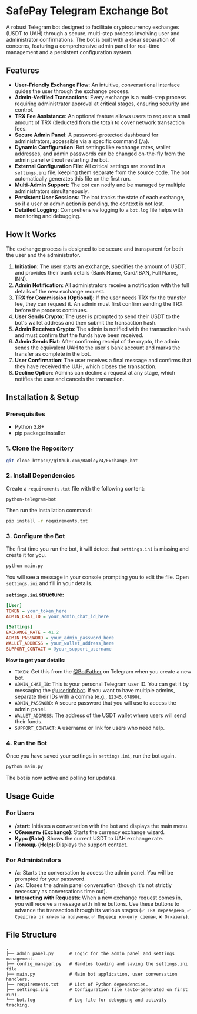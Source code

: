 # SafePay Telegram Exchange Bot

A robust Telegram bot designed to facilitate cryptocurrency exchanges (USDT to UAH) through a secure, multi-step process involving user and administrator confirmations. The bot is built with a clear separation of concerns, featuring a comprehensive admin panel for real-time management and a persistent configuration system.

## Features

-   **User-Friendly Exchange Flow**: An intuitive, conversational interface guides the user through the exchange process.
-   **Admin-Verified Transactions**: Every exchange is a multi-step process requiring administrator approval at critical stages, ensuring security and control.
-   **TRX Fee Assistance**: An optional feature allows users to request a small amount of TRX (deducted from the total) to cover network transaction fees.
-   **Secure Admin Panel**: A password-protected dashboard for administrators, accessible via a specific command (`/a`).
-   **Dynamic Configuration**: Bot settings like exchange rates, wallet addresses, and admin passwords can be changed on-the-fly from the admin panel without restarting the bot.
-   **External Configuration File**: All critical settings are stored in a `settings.ini` file, keeping them separate from the source code. The bot automatically generates this file on the first run.
-   **Multi-Admin Support**: The bot can notify and be managed by multiple administrators simultaneously.
-   **Persistent User Sessions**: The bot tracks the state of each exchange, so if a user or admin action is pending, the context is not lost.
-   **Detailed Logging**: Comprehensive logging to a `bot.log` file helps with monitoring and debugging.

## How It Works

The exchange process is designed to be secure and transparent for both the user and the administrator.

1.  **Initiation**: The user starts an exchange, specifies the amount of USDT, and provides their bank details (Bank Name, Card/IBAN, Full Name, INN).
2.  **Admin Notification**: All administrators receive a notification with the full details of the new exchange request.
3.  **TRX for Commission (Optional)**: If the user needs TRX for the transfer fee, they can request it. An admin must first confirm sending the TRX before the process continues.
4.  **User Sends Crypto**: The user is prompted to send their USDT to the bot's wallet address and then submit the transaction hash.
5.  **Admin Receives Crypto**: The admin is notified with the transaction hash and must confirm that the funds have been received.
6.  **Admin Sends Fiat**: After confirming receipt of the crypto, the admin sends the equivalent UAH to the user's bank account and marks the transfer as complete in the bot.
7.  **User Confirmation**: The user receives a final message and confirms that they have received the UAH, which closes the transaction.
8.  **Decline Option**: Admins can decline a request at any stage, which notifies the user and cancels the transaction.

## Installation & Setup

### Prerequisites

-   Python 3.8+
-   pip package installer

### 1. Clone the Repository

```bash
git clone https://github.com/RaDley74/Exchange_bot
```

### 2. Install Dependencies

Create a `requirements.txt` file with the following content:

```
python-telegram-bot
```

Then run the installation command:

```bash
pip install -r requirements.txt
```

### 3. Configure the Bot

The first time you run the bot, it will detect that `settings.ini` is missing and create it for you.

```bash
python main.py
```

You will see a message in your console prompting you to edit the file. Open `settings.ini` and fill in your details.

**`settings.ini` structure:**

```ini
[User]
TOKEN = your_token_here
ADMIN_CHAT_ID = your_admin_chat_id_here

[Settings]
EXCHANGE_RATE = 41.2
ADMIN_PASSWORD = your_admin_password_here
WALLET_ADDRESS = your_wallet_address_here
SUPPORT_CONTACT = @your_support_username
```

**How to get your details:**
*   `TOKEN`: Get this from the [@BotFather](https://t.me/BotFather) on Telegram when you create a new bot.
*   `ADMIN_CHAT_ID`: This is your personal Telegram user ID. You can get it by messaging the [@userinfobot](https://t.me/userinfobot). If you want to have multiple admins, separate their IDs with a comma (e.g., `12345,67890`).
*   `ADMIN_PASSWORD`: A secure password that you will use to access the admin panel.
*   `WALLET_ADDRESS`: The address of the USDT wallet where users will send their funds.
*   `SUPPORT_CONTACT`: A username or link for users who need help.

### 4. Run the Bot

Once you have saved your settings in `settings.ini`, run the bot again.

```bash
python main.py
```

The bot is now active and polling for updates.

## Usage Guide

### For Users

-   **/start**: Initiates a conversation with the bot and displays the main menu.
-   **Обменять (Exchange)**: Starts the currency exchange wizard.
-   **Курс (Rate)**: Shows the current USDT to UAH exchange rate.
-   **Помощь (Help)**: Displays the support contact.

### For Administrators

-   **/a**: Starts the conversation to access the admin panel. You will be prompted for your password.
-   **/ac**: Closes the admin panel conversation (though it's not strictly necessary as conversations time out).
-   **Interacting with Requests**: When a new exchange request comes in, you will receive a message with inline buttons. Use these buttons to advance the transaction through its various stages (`✅ TRX переведено`, `✅ Средства от клиента получены`, `✅ Перевод клиенту сделан`, `❌ Отказать`).

## File Structure

```
.
├── admin_panel.py      # Logic for the admin panel and settings management.
├── config_manager.py   # Handles loading and saving the settings.ini file.
├── main.py             # Main bot application, user conversation handlers.
├── requirements.txt    # List of Python dependencies.
├── settings.ini        # Configuration file (auto-generated on first run).
└── bot.log             # Log file for debugging and activity tracking.
```
